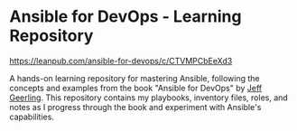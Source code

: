 # Ansible for DevOps - Learning Repository

https://leanpub.com/ansible-for-devops/c/CTVMPCbEeXd3

A hands-on learning repository for mastering Ansible, following the concepts and examples from the book "Ansible for DevOps" by [Jeff Geerling](https://www.youtube.com/@JeffGeerling). This repository contains my playbooks, inventory files, roles, and notes as I progress through the book and experiment with Ansible's capabilities.
